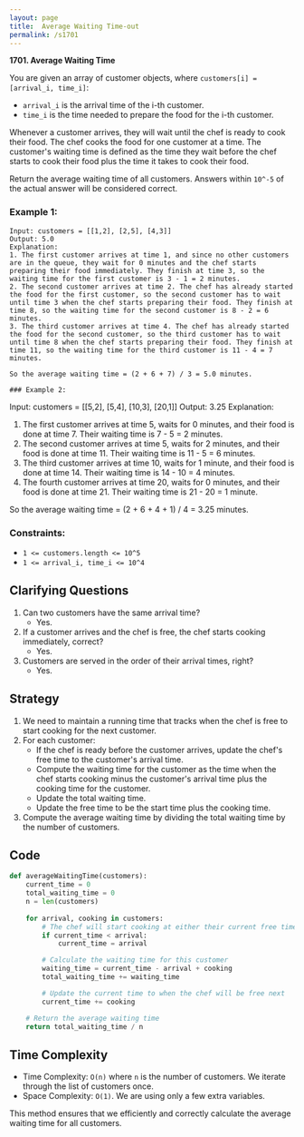 ```yaml
---
layout: page
title:  Average Waiting Time-out
permalink: /s1701
---
```


**1701. Average Waiting Time**

You are given an array of customer objects, where `customers[i] = [arrival_i, time_i]`:

- `arrival_i` is the arrival time of the i-th customer.
- `time_i` is the time needed to prepare the food for the i-th customer.

Whenever a customer arrives, they will wait until the chef is ready to cook their food. The chef cooks the food for one customer at a time. The customer's waiting time is defined as the time they wait before the chef starts to cook their food plus the time it takes to cook their food.

Return the average waiting time of all customers. Answers within `10^-5` of the actual answer will be considered correct.

### Example 1:
```
Input: customers = [[1,2], [2,5], [4,3]]
Output: 5.0
Explanation:
1. The first customer arrives at time 1, and since no other customers are in the queue, they wait for 0 minutes and the chef starts preparing their food immediately. They finish at time 3, so the waiting time for the first customer is 3 - 1 = 2 minutes.
2. The second customer arrives at time 2. The chef has already started the food for the first customer, so the second customer has to wait until time 3 when the chef starts preparing their food. They finish at time 8, so the waiting time for the second customer is 8 - 2 = 6 minutes.
3. The third customer arrives at time 4. The chef has already started the food for the second customer, so the third customer has to wait until time 8 when the chef starts preparing their food. They finish at time 11, so the waiting time for the third customer is 11 - 4 = 7 minutes.

So the average waiting time = (2 + 6 + 7) / 3 = 5.0 minutes.

### Example 2:
```
Input: customers = [[5,2], [5,4], [10,3], [20,1]]
Output: 3.25
Explanation:
1. The first customer arrives at time 5, waits for 0 minutes, and their food is done at time 7. Their waiting time is 7 - 5 = 2 minutes.
2. The second customer arrives at time 5, waits for 2 minutes, and their food is done at time 11. Their waiting time is 11 - 5 = 6 minutes.
3. The third customer arrives at time 10, waits for 1 minute, and their food is done at time 14. Their waiting time is 14 - 10 = 4 minutes.
4. The fourth customer arrives at time 20, waits for 0 minutes, and their food is done at time 21. Their waiting time is 21 - 20 = 1 minute.

So the average waiting time = (2 + 6 + 4 + 1) / 4 = 3.25 minutes.

### Constraints:
- `1 <= customers.length <= 10^5`
- `1 <= arrival_i, time_i <= 10^4`

## Clarifying Questions

1. Can two customers have the same arrival time?
    - Yes.
2. If a customer arrives and the chef is free, the chef starts cooking immediately, correct?
    - Yes.
3. Customers are served in the order of their arrival times, right?
    - Yes.

## Strategy

1. We need to maintain a running time that tracks when the chef is free to start cooking for the next customer.
2. For each customer:
    - If the chef is ready before the customer arrives, update the chef's free time to the customer's arrival time.
    - Compute the waiting time for the customer as the time when the chef starts cooking minus the customer's arrival time plus the cooking time for the customer.
    - Update the total waiting time.
    - Update the free time to be the start time plus the cooking time.
3. Compute the average waiting time by dividing the total waiting time by the number of customers.

## Code

```python
def averageWaitingTime(customers):
    current_time = 0
    total_waiting_time = 0
    n = len(customers)
    
    for arrival, cooking in customers:
        # The chef will start cooking at either their current free time or the customer's arrival time
        if current_time < arrival:
            current_time = arrival

        # Calculate the waiting time for this customer
        waiting_time = current_time - arrival + cooking
        total_waiting_time += waiting_time

        # Update the current time to when the chef will be free next
        current_time += cooking

    # Return the average waiting time
    return total_waiting_time / n
```

## Time Complexity

- Time Complexity: `O(n)` where `n` is the number of customers. We iterate through the list of customers once.
- Space Complexity: `O(1)`. We are using only a few extra variables.

This method ensures that we efficiently and correctly calculate the average waiting time for all customers.